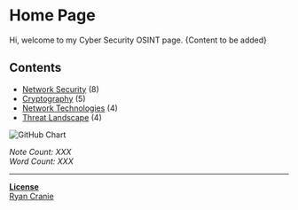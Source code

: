 # Home Page
Hi, welcome to my Cyber Security OSINT page. {Content to be added}

## Contents
- [Network Security](https://notes.ryancranie.com/Contents/Network%20Security%20Contents) (8)
- [Cryptography](https://notes.ryancranie.com/Contents/Cryptography%20Contents) (5)
- [Network Technologies](https://notes.ryancranie.com/Contents/Network%20Technologies%20Contents) (4)
- [Threat Landscape](https://notes.ryancranie.com/Contents/Threat%20Landscape%20Contents) (4)

<img src="http://ghchart.rshah.org/ryancranie" alt="GitHub Chart" />

<i>Note Count: XXX<br>
Word Count: XXX</i>

---

<b>[License](https://raw.githubusercontent.com/ryancranie/notes/refs/heads/main/LICENSE)</b><br>
[Ryan Cranie](https://www.ryancranie.com)


